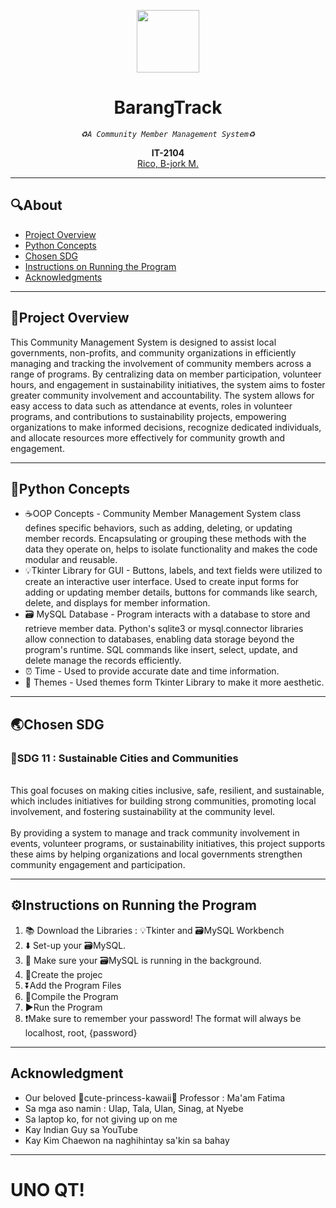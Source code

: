 <p align = "center" dir = "auto">
<img src="https://github.com/Zomoi/Final-Proj-in-Python-and-DBMS/blob/a705c33a5f9267606c4414338a4c181ef9610f1f/pxArt%20(3).png" width="100">
</p>

<h1 align = "center" tabindex="-1" class="heading element" dir="auto">BarangTrack</h1>
<p align = "center" dir= "auto">
<em>
<code>♻️A Community Member Management System♻️</code>
</em>
</p>
<p align = "center" dir="auto">
  <b>IT-2104</b>
  <br>
  <a href="https://github.com/Zomoi">
  Rico, B-jork M.
  </a>
</p>
<hr></hr>
<h2>🔍About</h2>
<ul dir="auto">
  <li>
    <a href="#-project-overview">Project Overview</a>
  </li>
  <li>
    <a href="#-python-concepts">Python Concepts</a>
  </li>
  <li>
    <a href="#-SDG">Chosen SDG</a>
  </li>  
  <li>
    <a href="#-instructions">Instructions on Running the Program</a>
  </li>
  <li>
    <a href="#-acknowledgment">Acknowledgments</a>
  </li>
</ul>
<hr></hr>
<div class ="markdown-heading" dir="auto">
  <h2 tabindex="-1" class="heading-element" dir="auto">📖Project Overview</h2>
</div>
<p dir = "auto">
    This Community Management System is designed to assist local governments, non-profits, and community organizations in efficiently managing and tracking the involvement of community members across a range of programs. By centralizing data on member participation, volunteer hours, and engagement in sustainability initiatives, the system aims to foster greater community involvement and accountability. The system allows for easy access to data such as attendance at events, roles in volunteer programs, and contributions to sustainability projects, empowering organizations to make informed decisions, recognize dedicated individuals, and allocate resources more effectively for community growth and engagement.
</p>
<hr></hr>
<div class ="markdown-heading" dir="auto">
  <h2 tabindex="-1" class="heading-element" dir="auto">🐍Python Concepts</h2>
</div>
<ul dir = "auto">
  <li>☕OOP Concepts - Community Member Management System class defines specific behaviors, such as adding, deleting, or updating member records. Encapsulating or grouping these methods with the data they operate on, helps to isolate functionality and makes the code modular and reusable. </li>
  <li>💡Tkinter Library for GUI - Buttons, labels, and text fields were utilized to create an interactive user interface. Used to create input forms for adding or updating member details, buttons for commands like search, delete, and displays for member information.</li>
  <li>🗃️ MySQL Database - Program interacts with a database to store and retrieve member data. Python's sqlite3 or mysql.connector libraries allow connection to databases, enabling data storage beyond the program's runtime. SQL commands like insert, select, update, and delete manage the records efficiently.</li>
  <li>⏰ Time - Used to provide accurate date and time information.</li>
  <li>🌈 Themes - Used themes form Tkinter Library to make it more aesthetic. </li>
</ul>
<hr></hr>
<div class ="markdown-heading" dir="auto">
  <h2 tabindex="-1" class="heading-element" dir="auto">🌏Chosen SDG</h2>
</div>
<p dir = "auto">
  <h3>🌇SDG 11 : Sustainable Cities and Communities</h3><br>
    This goal focuses on making cities inclusive, safe, resilient, and sustainable, which includes initiatives for building strong communities, promoting local involvement, and fostering sustainability at the community level. 
  <br>
  <br>
    By providing a system to manage and track community involvement in events, volunteer programs, or sustainability initiatives, this project supports these aims by helping organizations and local governments strengthen community engagement and participation.
</p>
<hr></hr>
<div class ="markdown-heading" dir="auto">
  <h2 tabindex="-1" class="heading-element" dir="auto">⚙️Instructions on Running the Program</h2>
</div>
<ol dir = "auto">
  <li>📚 Download the Libraries : 💡Tkinter and 🗃️MySQL Workbench</li>
  <li>⬇️ Set-up your 🗃️MySQL.</li>
  <li>🛑 Make sure your 🗃️MySQL is running in the background.</li>
  <li>📩Create the projec</li>
  <li>⏬Add the Program Files</li>
  <li>🔄Compile the Program</li>
  <li>▶️Run the Program</li>
  <li>❗Make sure to remember your password! The format will always be localhost, root, {password} </li>
</ol>
<hr></hr>
<div class ="markdown-heading" dir="auto">
  <h2 tabindex="-1" class="heading-elemen" dir="auto">Acknowledgment</h2>
</div>
<ul>
  <li>Our beloved 🎀cute-princess-kawaii🎀 Professor : Ma'am Fatima</li>
  <li>Sa mga aso namin : Ulap, Tala, Ulan, Sinag, at Nyebe</li>
  <li>Sa laptop ko, for not giving up on me</li>
  <li>Kay Indian Guy sa YouTube</li>
  <li>Kay Kim Chaewon na naghihintay sa'kin sa bahay</li>
</ul>
<hr></hr>
<h1>UNO QT!</h1>

